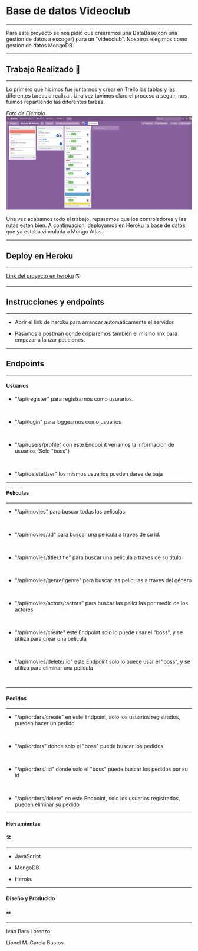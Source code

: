 # Base de datos Videoclub
---
Para este proyecto se nos pidió que crearamos una DataBase(con una gestion de datos a escoger) para un "videoclub". Nosotros
elegimos como gestion de datos MongoDB. 


---
## Trabajo Realizado 🔧
---

Lo primero que hicimos fue juntarnos y crear en Trello las tablas y las diferentes tareas a realizar. Una vez tuvimos claro el
proceso a seguir, nos fuimos repartiendo las diferentes tareas.

_Foto de Ejemplo_
<img class= "foto" src="./trello.jpg" alt="trello">

Una vez acabamos todo el trabajo, repasamos que los controladores y las rutas esten bien. A continuacion, deployamos en Heroku la 
base de datos, que ya estaba vinculada a Mongo Atlas.

---

## Deploy en Heroku 
---

[Link del proyecto en heroku](https://proyecto-bucador-peliculas.herokuapp.com/) 🌎


---

## Instrucciones y endpoints

---

- Abrir el link de heroku para arrancar automáticamente el servidor. 

- Pasamos a postman donde copiaremos también el mismo link para empezar a lanzar peticiones.

---

## Endpoints

---

<h4>Usuarios</h4>

* "/api/register" para registrarnos como usurarios.

<br>

* "/api/login" para loggearnos como usuarios

<br>

* "/api/users/profile" con este Endpoint veríamos la informacion de usuarios (Solo "boss")

<br>

* "/api/deleteUser" los mismos usuarios pueden darse de baja

---

<h4>Películas</h4>

---


* "/api/movies" para buscar todas las peliculas

<br>

* "/api/movies/:id" para buscar una pelicula a través de su id.

<br>

* "/api/movies/title/:title" para buscar una pelicula a traves de su titulo

<br>

* "/api/movies/genre/:genre" para buscar las películas a traves del género

<br>

* "/api/movies/actors/:actors" para buscar las películas por medio de los actores

<br>

* "/api/movies/create" este Endpoint solo lo puede usar el "boss", y se utiliza para crear una  película

<br>

* "/api/movies/delete/:id" este Endpoint solo lo puede usar el "boss", y se utiliza para eliminar una  película

<br>

---

<h4>Pedidos</h4>

---

* "/api/orders/create" en este Endpoint, solo los usuarios registrados, pueden hacer un pedido

<br>

* "/api/orders" donde solo el "boss" puede buscar los pedidos

<br>

* "/api/orders/:id" donde solo el "boss" puede buscar los pedidos por su id

<br>

* "/api/orders/delete" en este Endpoint, solo los usuarios registrados, pueden eliminar su pedido

---

<h4>Herramientas</h4> 🛠️

---

- JavaScript

- MongoDB

- Heroku

---

<h4>Diseño y Producido</h4> ✒️

---

Iván Bara Lorenzo

Lionel M. Garcia Bustos